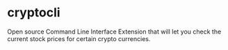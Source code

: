 # cryptocli

Open source Command Line Interface Extension that will let you check the current stock prices for certain crypto currencies.
